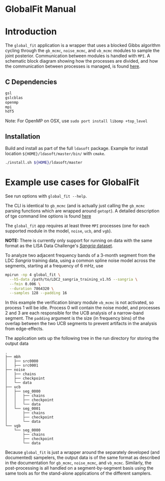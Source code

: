 # GlobalFit Manual

<a name="intro"></a>
# Introduction

The `global_fit` application is a wrapper that uses a blocked Gibbs algorithm cycling through the `gb_mcmc`, `noise_mcmc`, and `vb_mcmc` modules to sample the joint posterior. 
Communication between modules is handled with `MPI`. 
A schematic block diagram showing how the processes are divided, and how the communication between processes is managed, is found [here](https://app.diagrams.net/#Htlittenberg%2Fldasoft%2Fmaster%2FGlobalFit.drawio).

<a name="dependencies"></a>
## C Dependencies
```bash
gsl
gslcblas
openmp
mpi
hdf5
```
Note: For OpenMP on OSX, use `sudo port install libomp +top_level`

<a name="installation"></a>
## Installation
Build and install as part of the full `ldasoft` package.  Example for install location `${HOME}/ldasoft/master/bin/` with `cmake`.
```bash
./install.sh ${HOME}/ldasoft/master
```

<a name="examples"></a>
# Example use cases for GlobalFit
See run options with `global_fit --help`.  

The CLI is identical to `gb_mcmc` (and is actually just calling the `gb_mcmc` parsing functions which are wrapped around `getopt`). 
A detailed description of tge command line options is found [here](../gbmcmc/doc/running.md)

The `global_fit` app requires at least three `MPI` processes (one for each supported module in the model, `noise`, `ucb`, and `vgb`).

**NOTE:** There is currently only support for running on data with the same format as the LISA Data Challenge's [*Sangria* dataset](https://lisa-ldc.lal.in2p3.fr/challenge2).

To analyze two adjacent frequency bands of a 3-month segment from the LDC *Sangria* training data, using a common spline noise model across the segments, starting at a frequency of 6 mHz, use
```bash
mpirun -np 4 global_fit \
  --h5-data /path/to/LDC2_sangria_training_v1.h5 --sangria \
  --fmin 0.006 \
  --duration 7864320 \
  --samples 128 --padding 16
```
In this example the verification binary module `vb_mcmc` is not activated, so process 1 will be idle. Process 0 will contain the noise model, and processes 2 and 3 are each responsible for the UCB analysis of a narrow-band segment.
The `padding` argument is the size (in frequency bins) of the overlap between the two UCB segments to prevent artifacts in the analysis from edge-effects.

The application sets up the following tree in the run directory for storing the output data
```
.
├── mbh
│   ├── src0000
│   ├── src0001
├── noise
│   ├── chains
│   ├── checkpoint
│   └── data
├── ucb
│   ├── seg_0000
│   │   ├── chains
│   │   ├── checkpoint
│   │   └── data
│   └── seg_0001
│       ├── chains
│       ├── checkpoint
│       └── data
└── vgb
    └── seg_0000
        ├── chains
        ├── checkpoint
        └── data
```

Because `global_fit` is just a wrapper around the separately developed (and documented) sampelers, the output data is of the same format as described in the documentation for `gb_mcmc`, `noise_mcmc`, and `vb_mcmc`.
Similarly, the post-processing is all handled on a segment-by-segment basis using the same tools as for the stand-alone applications of the different samplers.
